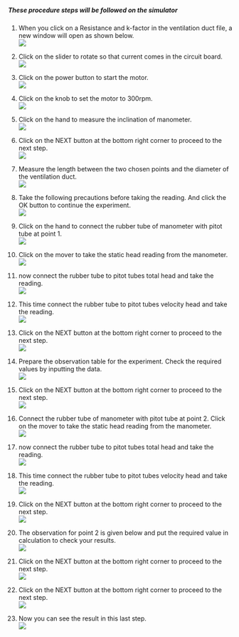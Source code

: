 ##### These procedure steps will be followed on the simulator

1. When you click on a Resistance and k-factor in the ventilation duct file, a new window will open as shown below. <br>
<img src="images/k1.png"><br>

2. Click on the slider to rotate so that current comes in the circuit board.<br>
<img src="images/k2.png"><br>

3. Click on the power button to start the motor. <br>
<img src="images/k3.png"><br>

4. Click on the knob to set the motor to 300rpm. <br>
<img src="images/k4.png"><br>

5. Click on the hand to measure the inclination of manometer.<br>
<img src="images/k5.png"><br>

6. Click on the NEXT button at the bottom right corner to proceed to the next step.<br>
<img src="images/k6.png"><br>

7. Measure the length between the two chosen points and the diameter of the ventilation duct.<br>
<img src="images/k7.png"><br>

8. Take the following precautions before taking the reading. And click the OK button to continue the experiment.<br>
<img src="images/k8.png"><br>

9. Click on the hand to connect the rubber tube of manometer with pitot tube at point 1.<br>
<img src="images/k9.png"><br>

10. Click on the mover to take the static head reading from the manometer.<br>
<img src="images/k10.png"><br>

11. now connect the rubber tube to pitot tubes total head and take the reading.<br>
<img src="images/k11.png"><br>

12. This time connect the rubber tube to pitot tubes velocity head and take the reading. <br>
<img src="images/k12.png"><br>

13. Click on the NEXT button at the bottom right corner to proceed to the next step.<br>
<img src="images/k13.png"><br>

14. Prepare the observation table for the experiment. Check the required values by inputting the data.<br>
<img src="images/k14.png"><br>

15. Click on the NEXT button at the bottom right corner to proceed to the next step.<br>
<img src="images/k15.png"><br>

16. Connect the rubber tube of manometer with pitot tube at point 2. Click on the mover to take the static head reading from the manometer.<br>
<img src="images/k16.png"><br>

17.  now connect the rubber tube to pitot tubes total head and take the reading.<br>
<img src="images/k17.png"><br>

18.  This time connect the rubber tube to pitot tubes velocity head and take the reading.<br>
<img src="images/k18.png"><br>

19. Click on the NEXT button at the bottom right corner to proceed to the next step.<br>
<img src="images/k19.png"><br>

20. The observation for point 2 is given below and put the required value in calculation to check your results.<br>
<img src="images/k20.png"><br>

21. Click on the NEXT button at the bottom right corner to proceed to the next step.<br>
<img src="images/k21.png"><br>

22. Click on the NEXT button at the bottom right corner to proceed to the next step.<br>
<img src="images/k22.png"><br>

23. Now you can see the result in this last step.<br>
<img src="images/k23.png"><br>

